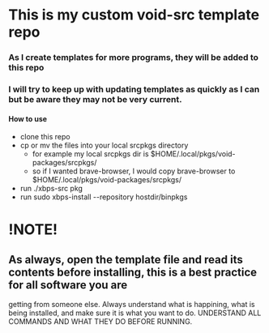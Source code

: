 # This is my custom void-src template repo

### As I create templates for more programs, they will be added to this repo
### I will try to keep up with updating templates as quickly as I can but be aware they may not be very current.

#### How to use
- clone this repo
- cp or mv the files into your local srcpkgs directory
    - for example my local srcpkgs dir is $HOME/.local/pkgs/void-packages/srcpkgs/
    - so if I wanted brave-browser, I would copy brave-browser to $HOME/.local/pkgs/void-packages/srcpkgs/
- run ./xbps-src pkg <packageName>
- run sudo xbps-install --repository hostdir/binpkgs <packageName>  
  
# !NOTE!
## As always, open the template file and read its contents before installing, this is a best practice for all software you are
getting from someone else. Always understand what is happining, what is being installed, and make sure it is what you want to do.
UNDERSTAND ALL COMMANDS AND WHAT THEY DO BEFORE RUNNING.


